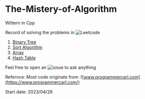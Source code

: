 # The-Mistery-of-Algorithm
Wittern in Cpp

Record of solving the problems in ![Leetcode](https://leetcode.cn/problemset/all/)

1. [Binary Tree](https://github.com/Raozey/The-Mistery-of-Algorithm/tree/main/Binary%20tree)
2. [Sort Algorithm](https://github.com/Raozey/The-Mistery-of-Algorithm/tree/main/Sort)
3. [Array](https://github.com/Raozey/The-Mistery-of-Algorithm/tree/main/Array)
4. [Hash Table](https://github.com/Raozey/The-Mistery-of-Algorithm/tree/main/Hash%20table)

Feel free to open an ![issue](https://github.com/Raozey/The-Mistery-of-Algorithm/issues/new) to ask anything

Refernce:
Most code originate from :![www.programmercarl.com](https://www.programmercarl.com/)



Start date: 2023/04/26
